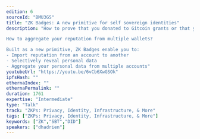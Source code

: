 ```yaml
---
edition: 6
sourceId: "BMU3GS"
title: "ZK Badges: A new primitive for self sovereign identities"
description: "How to prove that you donated to Gitcoin grants or that you voted for a specific DAO proposal without giving out your Ethereum address? 

How to aggregate your reputation from multiple wallets?

Built as a new primitive, ZK Badges enable you to: 
- Import reputation from an account to another
- Selectively reveal personal data
- Aggregate your personal data from multiple accounts"
youtubeUrl: "https://youtu.be/6vCb6XwGSOk"
ipfsHash: ""
ethernaIndex: ""
ethernaPermalink: ""
duration: 1761
expertise: "Intermediate"
type: "Talk"
track: "ZKPs: Privacy, Identity, Infrastructure, & More"
tags: ["ZKPs: Privacy, Identity, Infrastructure, & More"]
keywords: ["ZK","SBT","DID"]
speakers: ["dhadrien"]
---
```

